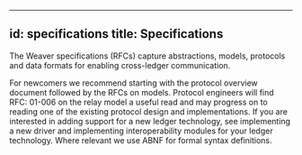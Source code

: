 <!--
 Copyright IBM Corp. All Rights Reserved.

 SPDX-License-Identifier: CC-BY-4.0
 -->
---
id: specifications
title: Specifications
--- 

The Weaver specifications (RFCs) capture abstractions, models, protocols and data formats for enabling cross-ledger communication. 

For newcomers we recommend starting with the protocol overview document followed by the RFCs on models. Protocol engineers will find RFC: 01-006 on the relay model a useful read and may progress on to reading one of the existing protocol design and implementations. If you are interested in adding support for a new ledger technology, see implementing a new driver and implementing interoperability modules for your ledger technology. Where relevant we use ABNF for formal syntax definitions.
